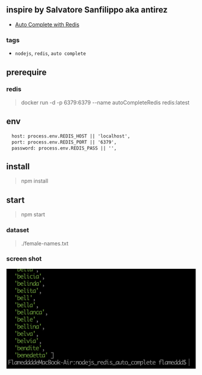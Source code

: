 ## inspire by Salvatore Sanfilippo aka antirez
- [Auto Complete with Redis](http://oldblog.antirez.com/post/autocomplete-with-redis.html)

### tags
 - `nodejs`, `redis`, `auto complete`

## prerequire
### redis
> docker run -d -p 6379:6379 --name autoCompleteRedis redis:latest

## env
```
  host: process.env.REDIS_HOST || 'localhost',
  port: process.env.REDIS_PORT || '6379',
  password: process.env.REDIS_PASS || '',
```

## install
> npm install

## start
> npm start

### dataset
> ./female-names.txt

### screen shot
![image info](./result.png)